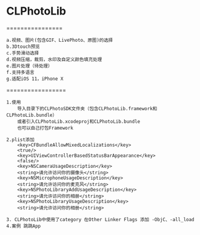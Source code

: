 # CLPhotoLib
================

    a.视频、图片(包含GIF、LivePhoto、原图)的选择
    b.3Dtouch预览
    c.手势滑动选择
    d.视频压缩，裁剪，水印及自定义颜色填充处理
    e.图片处理（待处理）
    f.支持多语言
    g.适配iOS 11，iPhone X
    
=================

    1.使用
        导入目录下的CLPhotoSDK文件夹（包含CLPhotoLib.framework和CLPhotoLib.bundle）
        或者引入CLPhotoLib.xcodeproj和CLPhotoLib.bundle
        也可以自己打包Framework

    2.plist添加
        <key>CFBundleAllowMixedLocalizations</key>
        <true/>
        <key>UIViewControllerBasedStatusBarAppearance</key>
        <false/>
        <key>NSCameraUsageDescription</key>
        <string>请允许访问你的摄像头</string>
        <key>NSMicrophoneUsageDescription</key>
        <string>请允许访问你的麦克风</string>
        <key>NSPhotoLibraryAddUsageDescription</key>
        <string>请允许访问你的相册</string>
        <key>NSPhotoLibraryUsageDescription</key>
        <string>请允许访问你的相册</string>

    3. CLPhotoLib中使用了category 在Other Linker Flags 添加 -ObjC、-all_load
    4.案例 跳跳App
